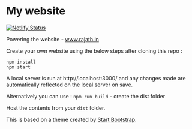 # My website

[![Netlify Status](https://api.netlify.com/api/v1/badges/3d37fbc2-efb8-4586-a3d5-1f6130411516/deploy-status)](https://app.netlify.com/sites/loving-lovelace-581d66/deploys)

Powering the website - www.rajath.in

Create your own website using the below steps after cloning this repo : 
```
npm install
npm start
```

A local server is run at http://localhost:3000/ and any changes made are automatically reflected on the local server on save.

Alternatively you can use :
`npm run build` - create the dist folder

Host the contents from your `dist` folder.

This is based on a theme created by [Start Bootstrap](http://startbootstrap.com/).
